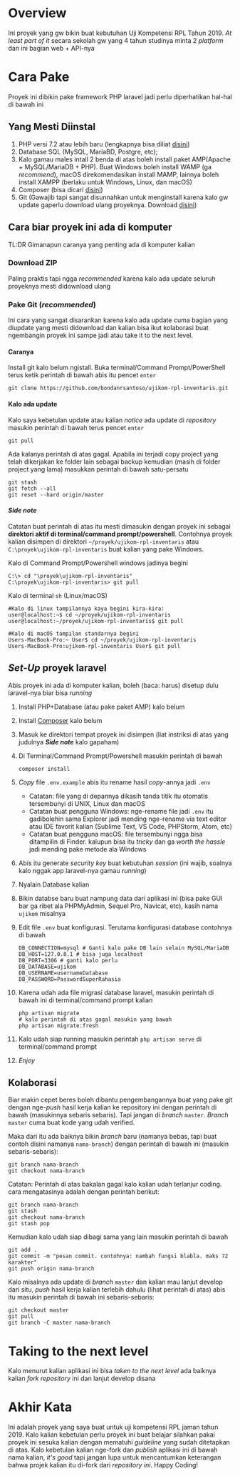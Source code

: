 # Overview

Ini proyek yang gw bikin buat kebutuhan Uji Kompetensi RPL Tahun 2019. _At least part of it_ secara sekolah gw yang 4 tahun studinya minta 2 _platform_ dan ini bagian web + API-nya

# Cara Pake

Proyek ini dibikin pake framework PHP laravel jadi perlu diperhatikan hal-hal di bawah ini

## Yang Mesti Diinstal

1. PHP versi 7.2 atau lebih baru (lengkapnya bisa diliat [disini](https://laravel.com/docs/5.8/installation))
2. Database SQL (MySQL, MariaBD, Postgre, etc);
3. Kalo gamau males intall 2 benda di atas boleh install paket AMP(Apache + MySQL/MariaDB + PHP). Buat Windows boleh install WAMP (ga _recommend_), macOS direkomendasikan install MAMP, lainnya boleh install XAMPP (berlaku untuk Windows, Linux, dan macOS)
4. Composer (bisa dicari [disini](https://getcomposer.org))
5. Git (Gawajib tapi sangat disunnahkan untuk menginstall karena kalo gw update gaperlu download ulang proyeknya. Download [disini](https://git-scm.com/downloads))

## Cara biar proyek ini ada di komputer

TL:DR Gimanapun caranya yang penting ada di komputer kalian

### Download ZIP

Paling praktis tapi ngga _recommended_ karena kalo ada update seluruh proyeknya mesti didownload ulang

### Pake Git (**_recommended_**)

Ini cara yang sangat disarankan karena kalo ada update cuma bagian yang diupdate yang mesti didownload dan kalian bisa ikut kolaborasi buat ngembangin proyek ini sampe jadi atau take it to the next level.

#### Caranya

Install git kalo belum ngistall. Buka terminal/Command Prompt/PowerShell terus ketik perintah di bawah abis itu pencet `enter`

    git clone https://github.com/bondanrsantoso/ujikom-rpl-inventaris.git

#### Kalo ada update

Kalo saya kebetulan update atau kalian _notice_ ada update di _repository_ masukin perintah di bawah terus pencet `enter`

    git pull

Ada kalanya perintah di atas gagal. Apabila ini terjadi copy project yang telah dikerjakan ke folder lain sebagai backup kemudian (masih di folder project yang lama) masukkan perintah di bawah satu-persatu

    git stash
    git fetch --all
    git reset --hard origin/master

#### _Side note_

Catatan buat perintah di atas itu mesti dimasukin dengan proyek ini sebagai **direktori aktif di terminal/command prompt/powershell**. Contohnya proyek kalian disimpen di direktori `~/proyek/ujikom-rpl-inventaris` atau `C:\proyek\ujikom-rpl-inventaris` buat kalian yang pake Windows.

Kalo di Command Prompt/Powershell windows jadinya begini

    C:\> cd "\proyek\ujikom-rpl-inventaris"
    C:\proyek\ujikom-rpl-inventaris> git pull

Kalo di terminal `sh` (Linux/macOS)

    #Kalo di linux tampilannya kaya begini kira-kira:
    user@localhost:~$ cd ~/proyek/ujikom-rpl-inventaris
    user@localhost:~/proyek/ujikom-rpl-inventaris$ git pull

    #Kalo di macOS tampilan standarnya begini
    Users-MacBook-Pro:~ User$ cd ~/proyek/ujikom-rpl-inventaris
    Users-MacBook-Pro:ujikom-rpl-inventaris User$ git pull

## _Set-Up_ proyek laravel

Abis proyek ini ada di komputer kalian, boleh (baca: harus) disetup dulu laravel-nya biar bisa _running_

1.  Install PHP+Database (atau pake paket AMP) kalo belum
2.  Install [Composer](https://getcomposer.org) kalo belum
3.  Masuk ke direktori tempat proyek ini disimpen (liat instriksi di atas yang judulnya **_Side note_** kalo gapaham)
4.  Di Terminal/Command Prompt/Powershell masukin perintah di bawah

        composer install

5.  _Copy_ file `.env.example` abis itu rename hasil _copy_-annya jadi `.env`
    -   Catatan: file yang di depannya dikasih tanda titik itu otomatis tersembunyi di UNIX, Linux dan macOS
    -   Catatan buat pengguna Windows: nge-rename file jadi `.env` itu gadibolehin sama Explorer jadi mending nge-rename via text editor atau IDE favorit kalian (Sublime Text, VS Code, PHPStorm, Atom, etc)
    -   Catatan buat pengguna macOS: file tersembunyi ngga bisa ditampilin di Finder. kalupun bisa itu _tricky_ dan ga _worth the hassle_ jadi mending pake metode ala Windows
6.  Abis itu generate _security key_ buat kebutuhan _session_ (ini wajib, soalnya kalo nggak app laravel-nya gamau _running_)
7.  Nyalain Database kalian
8.  Bikin databse baru buat nampung data dari aplikasi ini (bisa pake GUI bar ga ribet ala PHPMyAdmin, Sequel Pro, Navicat, etc), kasih nama `ujikom` misalnya
9.  Edit file `.env` buat konfigurasi. Terutama konfigurasi database contohnya di bawah

        DB_CONNECTION=mysql # Ganti kalo pake DB lain selain MySQL/MariaDB
        DB_HOST=127.0.0.1 # bisa juga localhost
        DB_PORT=3306 # ganti kalo perlu
        DB_DATABASE=ujikom
        DB_USERNAME=usernameDatabase
        DB_PASSWORD=PasswordSuperRahasia

10. Karena udah ada file migrasi database laravel, masukin perintah di bawah ini di terminal/command prompt kalian

        php artisan migrate
        # kalo perintah di atas gagal masukin yang bawah
        php artisan migrate:fresh

11. Kalo udah siap running masukin perintah `php artisan serve` di terminal/command prompt
12. _Enjoy_

## Kolaborasi

Biar makin cepet beres boleh dibantu pengembangannya buat yang pake git dengan nge-_push_ hasil kerja kalian ke repository ini dengan perintah di bawah (masukinnya sebaris sebaris). Tapi jangan di _branch_ `master`. _Branch_ `master` cuma buat kode yang udah verified.

Maka dari itu ada baiknya bikin _branch_ baru (namanya bebas, tapi buat contoh disini namanya `nama-branch`) dengan perintah di bawah ini (masukin sebaris-sebaris):

    git branch nama-branch
    git checkout nama-branch

Catatan: Perintah di atas bakalan gagal kalo kalian udah terlanjur coding. cara mengatasinya adalah dengan perintah berikut:

    git branch nama-branch
    git stash
    git checkout nama-branch
    git stash pop

Kemudian kalo udah siap dibagi sama yang lain masukin perintah di bawah

    git add .
    git commit -m "pesan commit. contohnya: nambah fungsi blabla. maks 72 karakter"
    git push origin nama-branch

Kalo misalnya ada update di _branch_ `master` dan kalian mau lanjut develop dari situ, _push_ hasil kerja kalian terlebih dahulu (lihat perintah di atas) abis itu masukin perintah di bawah ini sebaris-sebaris:

    git checkout master
    git pull
    git branch -C master nama-branch

# Taking to the next level

Kalo menurut kalian aplikasi ini bisa _taken to the next level_ ada baiknya kalian _fork_ _repository_ ini dan lanjut develop disana

# Akhir Kata

Ini adalah proyek yang saya buat untuk uji kompetensi RPL jaman tahun 2019. Kalo kalian kebetulan perlu proyek ini buat belajar silahkan pakai proyek ini sesuka kalian dengan mematuhi _guideline_ yang sudah ditetapkan di atas. Kalo kebetulan kalian nge-fork dan _publish_ aplikasi ini di bawah nama kalian, _it's good_ tapi jangan lupa untuk mencantumkan keterangan bahwa projek kalian itu di-fork dari _repository ini_. Happy Coding!
